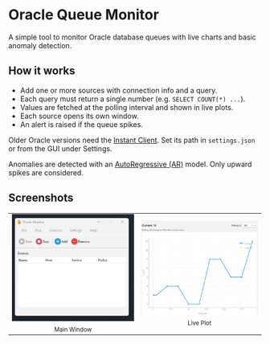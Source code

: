 # Oracle Queue Monitor

A simple tool to monitor Oracle database queues with live charts and basic anomaly detection.  
  
## How it works
- Add one or more sources with connection info and a query.  
- Each query must return a single number (e.g. `SELECT COUNT(*) ...`).  
- Values are fetched at the polling interval and shown in live plots.  
- Each source opens its own window.  
- An alert is raised if the queue spikes.  

Older Oracle versions need the [Instant Client](https://www.oracle.com/database/technologies/instant-client/downloads.html). Set its path in `settings.json` or from the GUI under Settings.  

Anomalies are detected with an [AutoRegressive (AR)](https://www.statsmodels.org/stable/generated/statsmodels.tsa.ar_model.AutoReg.html) model. Only upward spikes are considered. 

## Screenshots

<table>
  <tr>
    <td align="center">
      <img src="docs/main_window.jpg" alt="Main Window" width="400"/><br/>
      <sub>Main Window</sub>
    </td>
    <td align="center">
      <img src="docs/plot.png" alt="Live Plot" width="400"/><br/>
      <sub>Live Plot</sub>
    </td>
  </tr>
</table>
